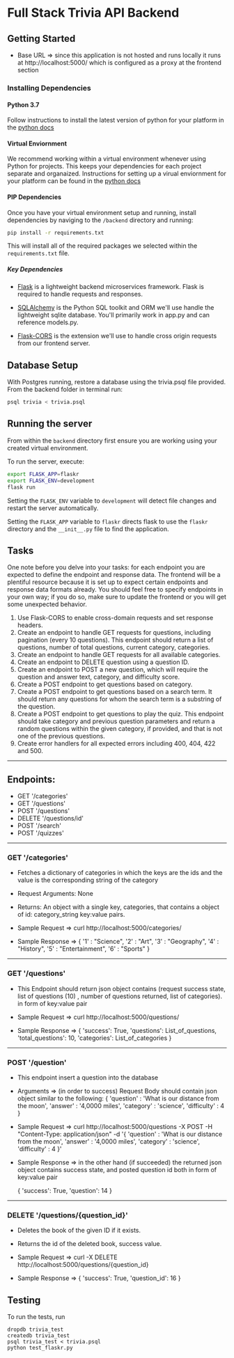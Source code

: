 # Full Stack Trivia API Backend

## Getting Started
- Base URL => since this application is not hosted and runs locally 
  it runs at http://localhost:5000/ which is configured as a proxy 
  at the frontend section

### Installing Dependencies

#### Python 3.7

Follow instructions to install the latest version of python for your platform in the [python docs](https://docs.python.org/3/using/unix.html#getting-and-installing-the-latest-version-of-python)

#### Virtual Enviornment

We recommend working within a virtual environment whenever using Python for projects. This keeps your dependencies for each project separate and organaized. Instructions for setting up a virual enviornment for your platform can be found in the [python docs](https://packaging.python.org/guides/installing-using-pip-and-virtual-environments/)

#### PIP Dependencies

Once you have your virtual environment setup and running, install dependencies by naviging to the `/backend` directory and running:

```bash
pip install -r requirements.txt
```

This will install all of the required packages we selected within the `requirements.txt` file.

##### Key Dependencies

- [Flask](http://flask.pocoo.org/)  is a lightweight backend microservices framework. Flask is required to handle requests and responses.

- [SQLAlchemy](https://www.sqlalchemy.org/) is the Python SQL toolkit and ORM we'll use handle the lightweight sqlite database. You'll primarily work in app.py and can reference models.py. 

- [Flask-CORS](https://flask-cors.readthedocs.io/en/latest/#) is the extension we'll use to handle cross origin requests from our frontend server. 

## Database Setup
With Postgres running, restore a database using the trivia.psql file provided. From the backend folder in terminal run:
```bash
psql trivia < trivia.psql
```

## Running the server

From within the `backend` directory first ensure you are working using your created virtual environment.

To run the server, execute:

```bash
export FLASK_APP=flaskr
export FLASK_ENV=development
flask run
```

Setting the `FLASK_ENV` variable to `development` will detect file changes and restart the server automatically.

Setting the `FLASK_APP` variable to `flaskr` directs flask to use the `flaskr` directory and the `__init__.py` file to find the application. 

## Tasks

One note before you delve into your tasks: for each endpoint you are expected to define the endpoint and response data. The frontend will be a plentiful resource because it is set up to expect certain endpoints and response data formats already. You should feel free to specify endpoints in your own way; if you do so, make sure to update the frontend or you will get some unexpected behavior. 

1. Use Flask-CORS to enable cross-domain requests and set response headers. 
2. Create an endpoint to handle GET requests for questions, including pagination (every 10 questions). This endpoint should return a list of questions, number of total questions, current category, categories. 
3. Create an endpoint to handle GET requests for all available categories. 
4. Create an endpoint to DELETE question using a question ID. 
5. Create an endpoint to POST a new question, which will require the question and answer text, category, and difficulty score. 
6. Create a POST endpoint to get questions based on category. 
7. Create a POST endpoint to get questions based on a search term. It should return any questions for whom the search term is a substring of the question. 
8. Create a POST endpoint to get questions to play the quiz. This endpoint should take category and previous question parameters and return a random questions within the given category, if provided, and that is not one of the previous questions. 
9. Create error handlers for all expected errors including 400, 404, 422 and 500. 
-------------------------------------------------------------------------------------

## Endpoints:
- GET '/categories'
- GET '/questions'
- POST '/questions'
- DELETE '/questions/id'
- POST '/search'
- POST '/quizzes'

---------------------------------------------------------------------------------------
### GET '/categories'
- Fetches a dictionary of categories in which the keys are the ids and the value is the corresponding string of the category
- Request Arguments: None
- Returns: An object with a single key, categories, that contains a object of id: category_string key:value pairs. 

- Sample Request =>  curl http://localhost:5000/categories/

- Sample Response =>    {
                        '1' : "Science",
                        '2' : "Art",
                        '3' : "Geography",
                        '4' : "History",
                        '5' : "Entertainment",
                        '6' : "Sports"
                        }

-------------------------------------------------------------------------------------
### GET '/questions'
- This Endpoint should return json object contains 
(request success state, list of questions (10) , number of questions returned, list of categories).
in form of key:value pair

- Sample Request =>  curl http://localhost:5000/questions/

- Sample Response =>    {
                        'success': True,
                        'questions': List_of_questions,
                        'total_questions': 10,
                        'categories': List_of_categories
                        }

-------------------------------------------------------------------------------------
### POST '/question'
- This endpoint insert a question into the database

- Arguments => (in order to success) Request Body should contain json object similar to the following:
{
'question' : 'What is our distance from the moon',
'answer' : '4,0000 miles',
'category' : 'science',
'difficulty' : 4
}


- Sample Request =>  curl http://localhost:5000/questions -X POST -H "Content-Type: application/json" -d '{
                                                            'question' : 'What is our distance from the moon',
                                                            'answer' : '4,0000 miles',
                                                            'category' : 'science',
                                                            'difficulty' : 4
                                                            }'

- Sample Response => in the other hand (if succeeded) the returned json object contains
  success state, and posted question id both in form of key:value pair

  {
      'success': True,
      'question': 14
  }
 
-------------------------------------------------------------------------------------
### DELETE '/questions/{question_id}'
- Deletes the book of the given ID if it exists. 
- Returns the id of the deleted book, success value.

- Sample Request => curl -X DELETE http://localhost:5000/questions/{question_id}

- Sample Response => {
                       'success': True,
                       'question_id': 16
                     }



## Testing
To run the tests, run
```
dropdb trivia_test
createdb trivia_test
psql trivia_test < trivia.psql
python test_flaskr.py
```
